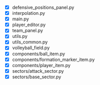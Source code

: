 - [x] defensive_positions_panel.py
- [x] interpolation.py
- [x] main.py
- [x] player_editor.py
- [x] team_panel.py
- [x] utils.py
- [x] utils_common.py
- [x] volleyball_field.py
- [x] components/ball_item.py
- [x] components/formation_marker_item.py
- [x] components/player_item.py
- [x] sectors/attack_sector.py
- [x] sectors/base_sector.py

